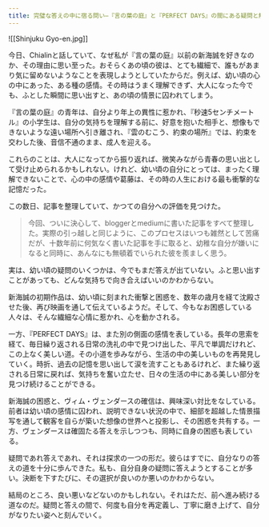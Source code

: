 ```yaml
---
title: 完璧な答えの中に宿る問い―『言の葉の庭』と『PERFECT DAYS』の間にある疑問と解答
---
```



![[Shinjuku Gyo-en.jpg]]

今日、Chialinと話していて、なぜ私が『言の葉の庭』以前の新海誠を好きなのか、その理由に思い至った。おそらくあの頃の彼は、とても繊細で、誰もがあまり気に留めないようなことを表現しようとしていたからだ。例えば、幼い頃の心の中にあった、ある種の感情。その時はうまく理解できず、大人になった今でも、ふとした瞬間に思い出すと、あの頃の情景に囚われてしまう。

『言の葉の庭』の青年は、自分より年上の異性に惹かれ、『秒速5センチメートル』の小学生は、自分の気持ちを理解する前に、好意を抱いた相手と、想像もできないような遠い場所へ引き離され、『雲のむこう、約束の場所』では、約束を交わした後、音信不通のまま、成人を迎える。

これらのことは、大人になってから振り返れば、微笑みながら青春の思い出として受け止められるかもしれない。けれど、幼い頃の自分にとっては、まったく理解できないことで、心の中の感情や葛藤は、その時の人生における最も衝撃的な記憶だった。

この数日、記事を整理していて、かつての自分への評価を見つけた。

> 今回、ついに決心して、bloggerとmediumに書いた記事をすべて整理した。実際の引っ越しと同じように、このプロセスはいつも雑然として苦痛だが、十数年前に何気なく書いた記事を手に取ると、幼稚な自分が嫌いになると同時に、あんなにも無頓着でいられた彼を羨ましく思う。

実は、幼い頃の疑問のいくつかは、今でもまだ答えが出ていない。ふと思い出すことがあっても、どんな気持ちで向き合えばいいのかわからない。

新海誠の初期作品は、幼い頃に刻まれた衝撃と困惑を、数年の歳月を経て沈殿させた後、再び映画を通して伝えているようだ。そして、今もなお困惑している人々は、そんな繊細な心情に惹かれ、心を動かされる。

一方、『PERFECT DAYS』は、また別の側面の感情を表している。長年の思索を経て、毎日繰り返される日常の洗礼の中で見つけ出した、平凡で単調だけれど、この上なく美しい道。その小道を歩みながら、生活の中の美しいものを再発見していく。時折、過去の記憶を思い出して涙を流すこともあるけれど、また繰り返される日常に戻れば、気持ちを奮い立たせ、日々の生活の中にある美しい部分を見つけ続けることができる。

新海誠の困惑と、ヴィム・ヴェンダースの確信は、興味深い対比をなしている。前者は幼い頃の感情に囚われ、説明できない状況の中で、細部を超越した情景描写を通して観客を自らが築いた想像の世界へと投影し、その困惑を共有する。一方、ヴェンダースは確固たる答えを示しつつも、同時に自身の困惑も表している。

疑問であれ答えであれ、それは探求の一つの形だ。彼らはすでに、自分なりの答えの道を十分に歩んできた。私も、自分自身の疑問に答えようとすることが多い。決断を下すたびに、その選択が良いのか悪いのかわからない。

結局のところ、良い悪いなどないのかもしれない。それはただ、前へ進み続ける道なのだ。疑問と答えの間で、何度も自分を再定義し、丁寧に磨き上げて、自分がなりたい姿へと刻んでいく。
